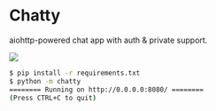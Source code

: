 # Chatty

aiohttp-powered chat app with auth & private support.

![](http://i.imgur.com/3qm4Aj4.gifv)

```bash
$ pip install -r requirements.txt
$ python -m chatty
======== Running on http://0.0.0.0:8080/ ========
(Press CTRL+C to quit)
```
